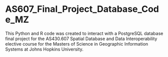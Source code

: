 # AS607_Final_Project_Database_Code_MZ
This Python and R code was created to interact with a PostgreSQL database final project for the AS430.607 Spatial Database and Data Interoperability elective course for the Masters of Science in Geographic Information Systems at Johns Hopkins University.
